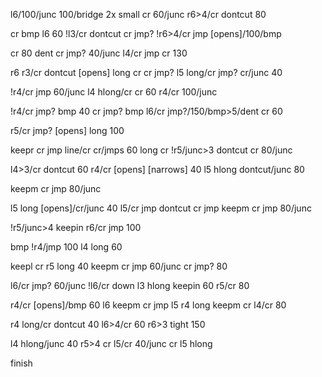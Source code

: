 l6/100/junc 100/bridge 2x small cr 60/junc r6>4/cr dontcut 80

cr bmp l6 60 !l3/cr dontcut cr jmp? !r6>4/cr jmp [opens]/100/bmp

cr 80 dent cr jmp? 40/junc l4/cr jmp cr 130 

r6 r3/cr dontcut [opens] long cr cr jmp? l5 long/cr jmp? cr/junc 40

!r4/cr jmp 60/junc l4 hlong/cr cr 60 r4/cr 100/junc

!r4/cr jmp? bmp 40 cr jmp? bmp l6/cr jmp?/150/bmp>5/dent cr 60

r5/cr jmp? [opens] long 100 

keepr cr jmp line/cr cr/jmps 60 long cr !r5/junc>3 dontcut cr 80/junc

l4>3/cr dontcut 60 r4/cr [opens] [narrows] 40 l5 hlong dontcut/junc 80

keepm cr jmp 80/junc 

l5 long [opens]/cr/junc 40 l5/cr jmp dontcut cr jmp keepm cr jmp 80/junc

!r5/junc>4 keepin r6/cr jmp 100

bmp !r4/jmp 100 l4 long 60 

keepl cr r5 long 40 keepm cr jmp 60/junc cr jmp? 80

l6/cr jmp? 60/junc !l6/cr down l3 hlong keepin 60 r5/cr 80

r4/cr [opens]/bmp 60 l6 keepm cr jmp l5 r4 long keepm cr l4/cr 80

r4 long/cr dontcut 40 l6>4/cr 60 r6>3 tight 150

l4 hlong/junc 40 r5>4 cr l5/cr 40/junc cr l5 hlong 

finish
